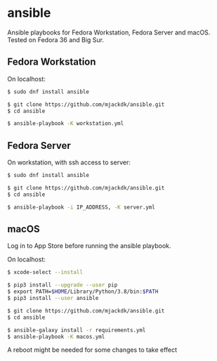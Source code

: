 # ansible
Ansible playbooks for Fedora Workstation, Fedora Server and macOS. Tested on Fedora 36 and Big Sur.

## Fedora Workstation


On localhost:
``` bash
$ sudo dnf install ansible

$ git clone https://github.com/mjackdk/ansible.git
$ cd ansible

$ ansible-playbook -K workstation.yml
```

## Fedora Server

On workstation, with ssh access to server:
``` bash
$ sudo dnf install ansible

$ git clone https://github.com/mjackdk/ansible.git
$ cd ansible

$ ansible-playbook -i IP_ADDRESS, -K server.yml
```
## macOS

Log in to App Store before running the ansible playbook.

On localhost:
``` bash
$ xcode-select --install

$ pip3 install --upgrade --user pip
$ export PATH=$HOME/Library/Python/3.8/bin:$PATH
$ pip3 install --user ansible

$ git clone https://github.com/mjackdk/ansible.git
$ cd ansible

$ ansible-galaxy install -r requirements.yml
$ ansible-playbook -K macos.yml
```
A reboot might be needed for some changes to take effect

